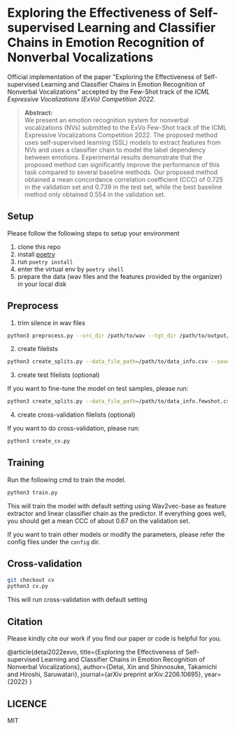 # Exploring the Effectiveness of Self-supervised Learning and Classifier Chains in Emotion Recognition of Nonverbal Vocalizations

Official implementation of the paper "Exploring the Effectiveness of Self-supervised Learning and Classifier Chains in Emotion Recognition of Nonverbal Vocalizations" accepted by the Few-Shot track of the *ICML Expressive Vocalizations (ExVo) Competition 2022*.

>**Abstract:**<br>
We present an emotion recognition system for nonverbal vocalizations (NVs) submitted to the ExVo Few-Shot track of the ICML Expressive Vocalizations Competition 2022.
The proposed method uses self-supervised learning (SSL) models to extract features from NVs and uses a classifier chain to model the label dependency between emotions.
Experimental results demonstrate that the proposed method can significantly improve the performance of this task compared to several baseline methods.
Our proposed method obtained a mean concordance correlation coefficient (CCC) of $0.725$ in the validation set and $0.739$ in the test set, while the best baseline method only obtained $0.554$ in the validation set.

## Setup
Please follow the following steps to setup your environment
1. clone this repo
2. install [poetry](https://python-poetry.org/)
3. run `poetry install`
4. enter the virtual env by `poetry shell`
5. prepare the data (wav files and the features provided by the organizer) in your local disk

## Preprocess
1. trim silence in wav files
```bash
python3 preprocess.py --src_dir /path/to/wav --tgt_dir /path/to/output/dir
```

2. create filelists
```bash
python3 create_splits.py --data_file_path=/path/to/data_info.csv --save_path=./filelists
```

3. create test filelists (optional)

If you want to fine-tune the model on test samples, please run:
```bash
python3 create_splits.py --data_file_path=/path/to/data_info.fewshot.csv --save_path=./filelists --test
```

4. create cross-validation filelists (optional)

If you want to do cross-validation, please run:
```bash
python3 create_cv.py
```

## Training
Run the following cmd to train the model.
```bash
python3 train.py
```
This will train the model with default setting using Wav2vec-base as feature extractor and linear classifier chain as the predictor.
If everything goes well, you should get a mean CCC of about 0.67 on the validation set.

If you want to train other models or modify the parameters, please refer the config files under the `config` dir.

## Cross-validation

```bash
git checkout cv
python3 cv.py
```
This will run cross-validation with default setting

## Citation
Please kindly cite our work if you find our paper or code is helpful for you.

@article{detai2022exvo,
  title={Exploring the Effectiveness of Self-supervised Learning and Classifier Chains in Emotion Recognition of Nonverbal Vocalizations},
  author={Detai, Xin and Shinnosuke, Takamichi and Hiroshi, Saruwatari},
  journal={arXiv preprint arXiv:2206.10695},
  year={2022}
}

## LICENCE
MIT
